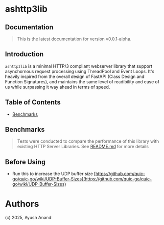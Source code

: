 # ashttp3lib
## Documentation
> This is the latest documentation for version v0.0.1-alpha.

## Introduction
`ashttp3lib` is a minimal HTTP/3 compliant webserver library that support asynchornous request processing using ThreadPool and Event Loops. It's heavily inspired from the overall design of FastAPI (Class Design and Function Signatures), and maintains the same level of readibility and ease of us while surpassing it way ahead in terms of speed.

## Table of Contents
+ [Benchmarks](#benchmarks)


## Benchmarks
> Tests were conducted to compare the performance of this library with existing HTTP Server Libraries.
> See [README.md](../README.md) for more details

## Before Using
+ Run this to increase the UDP buffer size [https://github.com/quic-go/quic-go/wiki/UDP-Buffer-Sizes](https://github.com/quic-go/quic-go/wiki/UDP-Buffer-Sizes)


# Authors
(c) 2025, Ayush Anand